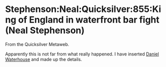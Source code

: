 
# Stephenson:Neal:Quicksilver:855:King of England in waterfront bar fight (Neal Stephenson)

From the Quicksilver Metaweb.

Apparently this is not far from what really happened. I have inserted [Daniel Waterhouse](/daniel-waterhouse) and made up the details.
